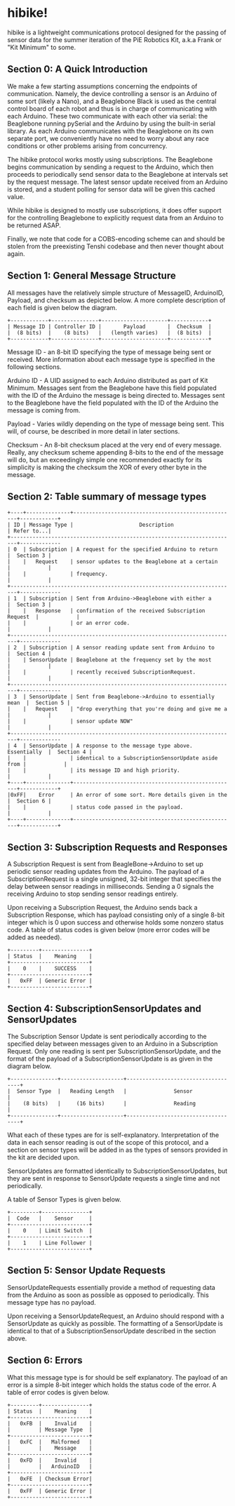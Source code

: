 # hibike!
hibike is a lightweight communications protocol designed for the passing of sensor data for the
summer iteration of the PiE Robotics Kit, a.k.a Frank or "Kit Minimum" to some.


## Section 0: A Quick Introduction

We make a few starting assumptions concerning the endpoints of communication. Namely, the device
controlling a sensor is an Arduino of some sort (likely a Nano), and a Beaglebone Black is used as
the central control board of each robot and thus is in charge of communicating with each Arduino.
These two communicate with each other via serial: the Beaglebone running pySerial and the Arduino by
using the built-in serial library. As each Arduino communicates with the Beaglebone on its own separate
port, we conveniently have no need to worry about any race conditions or other problems arising from
concurrency.

The hibike protocol works mostly using subscriptions. The Beaglebone begins communication by sending
a request to the Arduino, which then proceeds to periodically send sensor data to the  Beaglebone at
intervals set by the request message. The latest sensor update received from an Arduino is stored, and
a student polling for sensor data will be given this cached value.

While hibike is designed to mostly use subscriptions, it does offer support for the controlling Beaglebone
to explicitly request data from an Arduino to be returned ASAP.

Finally, we note that code for a COBS-encoding scheme can and should be stolen from the preexisting
Tenshi codebase and then never thought about again.

## Section 1: General Message Structure
All messages have the relatively simple structure of MessageID, ArduinoID, Payload, and checksum as
depicted below. A more complete description of each field is given below the diagram.

    +------------+---------------+---------------------+------------+
    | Message ID | Controller ID |       Payload       |  Checksum  |
    |  (8 bits)  |    (8 bits)   |   (length varies)   |  (8 bits)  |
    +------------+---------------+---------------------+------------+

Message ID - an 8-bit ID specifying the type of message being sent or received. More information
             about each message type is specified in the following sections.

Arduino ID - A UID assigned to each Arduino distributed as part of Kit Minimum. Messages sent from
             the Beaglebone have this field populated with the ID of the Arduino the message is being
             directed to. Messages sent to the Beaglebone have the field populated with the ID of the
             Arduino the message is coming from.

Payload    - Varies wildly depending on the type of message being sent. This will, of course, be
             described in more detail in later sections.

Checksum   - An 8-bit checksum placed at the very end of every message. Really, any checksum scheme
             appending 8-bits to the end of the message will do, but an exceedingly simple one
             recommended exactly for its simplicity is making the checksum the XOR of every other
             byte in the message.

## Section 2: Table summary of message types

    +----+--------------+----------------------------------------------------+------------+
    | ID | Message Type |                     Description                    | Refer to...|
    +------------------------------------------------------------------------+-------------
    | 0  | Subscription | A request for the specified Arduino to return      |  Section 3 |
    |    |   Request    | sensor updates to the Beaglebone at a certain      |            |
    |    |              | frequency.                                         |            |
    +------------------------------------------------------------------------+-------------
    | 1  | Subscription | Sent from Arduino->Beaglebone with either a        |  Section 3 |
    |    |   Response   | confirmation of the received Subscription Request  |            |
    |    |              | or an error code.                                  |            |
    +------------------------------------------------------------------------+-------------
    | 2  | Subscription | A sensor reading update sent from Arduino to       |  Section 4 |
    |    | SensorUpdate | Beaglebone at the frequency set by the most        |            |
    |    |              | recently received SubscriptionRequest.             |            |
    +------------------------------------------------------------------------+-------------
    | 3  | SensorUpdate | Sent from Beaglebone->Arduino to essentially mean  |  Section 5 |
    |    |   Request    | "drop everything that you're doing and give me a   |            |
    |    |              | sensor update NOW"                                 |            |
    +------------------------------------------------------------------------+-------------
    | 4  | SensorUpdate | A response to the message type above. Essentially  |  Section 4 |
    |    |              | identical to a SubscriptionSensorUpdate aside from |            |
    |    |              | its message ID and high priority.                  |            |
    +----+--------------+----------------------------------------------------+------------+
    |0xFF|    Error     | An error of some sort. More details given in the   |  Section 6 |
    |    |              | status code passed in the payload.                 |            |
    +----+--------------+----------------------------------------------------+------------+

## Section 3: Subscription Requests and Responses
A Subscription Request is sent from BeagleBone->Arduino to set up periodic sensor reading updates
from the Arduino. The payload of a SubscriptionRequest is a single unsigned, 32-bit integer that
specifies the delay between sensor readings in milliseconds. Sending a 0 signals the receiving Arduino
to stop sending sensor readings entirely.

Upon receiving a Subscription Request, the Arduino sends back a Subscription Response, which has
payload consisting only of a single 8-bit integer which is 0 upon success and otherwise holds some
nonzero status code. A table of status codes is given below (more error codes will be added as needed).

    +---------+---------------+
    | Status  |    Meaning    |
    +-------------------------+
    |    0    |    SUCCESS    |
    +-------------------------+
    |   0xFF  | Generic Error |
    +-------------------------+

## Section 4: SubscriptionSensorUpdates and SensorUpdates
The Subscription Sensor Update is sent periodically according to the specified delay between messages
given to an Arduino in a Subscription Request. Only one reading is sent per SubscriptionSensorUpdate,
and the format of the payload of a SubscriptionSensorUpdate is as given in the diagram below.

    +---------------+--------------------+------------------------------------+
    |  Sensor Type  |   Reading Length   |               Sensor               |
    |    (8 bits)   |     (16 bits)      |               Reading              |
    +---------------+--------------------+------------------------------------+

What each of these types are for is self-explanatory. Interpretation of the data in each sensor
reading is out of the scope of this protocol, and a section on sensor types will be added in as the
types of sensors provided in the kit are decided upon.

SensorUpdates are formatted identically to SubscriptionSensorUpdates, but they are sent in response
to SensorUpdate requests a single time and not periodically.

A table of Sensor Types is given below.

    +---------+---------------+
    |  Code   |    Sensor     |
    +-------------------------+
    |    0    | Limit Switch  |
    +-------------------------+
    |    1    | Line Follower |
    +-------------------------+


## Section 5: Sensor Update Requests
SensorUpdateRequests essentially provide a method of requesting data from the Arduino as soon as
possible as opposed to periodically. This message type has no payload.

Upon receiving a SensorUpdateRequest, an Arduino should respond with a SensorUpdate as quickly as
possible. The formatting of a SensorUpdate is identical to that of a SubscriptionSensorUpdate
described in the section above.

## Section 6: Errors
What this message type is for should be self explanatory. The payload of an error is a simple 8-bit
integer which holds the status code of the error. A table of error codes is given below.

    +---------+---------------+
    | Status  |    Meaning    |
    +-------------------------+
    |   0xFB  |    Invalid    |
    |         | Message Type  |
    +-------------------------+
    |   0xFC  |   Malformed   |
    |         |    Message    |
    +-------------------------+
    |   0xFD  |    Invalid    |
    |         |   ArduinoID   |
    +-------------------------+
    |   0xFE  | Checksum Error|
    +-------------------------+
    |   0xFF  | Generic Error |
    +-------------------------+
